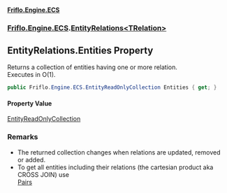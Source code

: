 #### [Friflo.Engine.ECS](index.md 'index')
### [Friflo.Engine.ECS](Friflo.Engine.ECS.md 'Friflo.Engine.ECS').[EntityRelations&lt;TRelation&gt;](EntityRelations_TRelation_.md 'Friflo.Engine.ECS.EntityRelations<TRelation>')

## EntityRelations<TRelation>.Entities Property

Returns a collection of entities having one or more relation.<br/>
Executes in O(1).

```csharp
public Friflo.Engine.ECS.EntityReadOnlyCollection Entities { get; }
```

#### Property Value
[EntityReadOnlyCollection](EntityReadOnlyCollection.md 'Friflo.Engine.ECS.EntityReadOnlyCollection')

### Remarks
- The returned collection changes when relations are updated, removed or added.
- To get all entities including their relations (the cartesian product aka CROSS JOIN) use<br/>[Pairs](EntityRelations_TRelation_.Pairs.md 'Friflo.Engine.ECS.EntityRelations<TRelation>.Pairs')